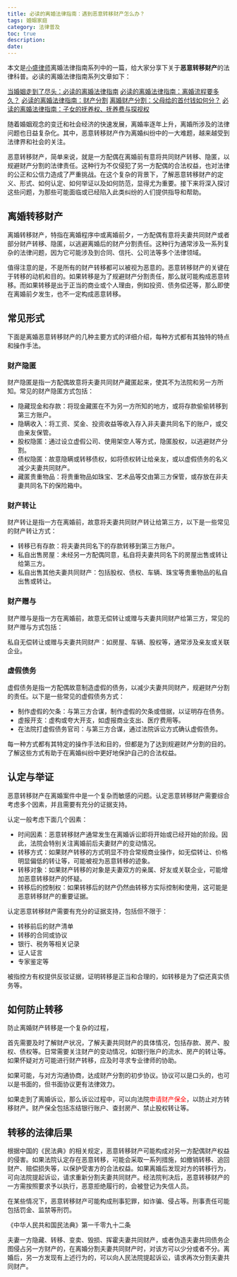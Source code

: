 ```yaml
---
title: 必读的离婚法律指南：遇到恶意转移财产怎么办？
tags: 婚姻家庭
category: 法律普及
toc: true
description: 
date: 
---
```


本文是[小盛律师](https://selfboot.cn/links)离婚法律指南系列中的一篇，给大家分享下关于**恶意转移财产**的法律科普。必读的离婚法律指南系列文章如下：

[当婚姻走到了尽头：必读的离婚法律指南](https://selfboot.cn/2023/07/21/divorce_legal_knowlage/)
[必读的离婚法律指南：离婚流程要多久？](https://selfboot.cn/2023/08/05/divorce_legal_longtime/)
[必读的离婚法律指南：财产分割](https://selfboot.cn/2023/07/23/divorce_legal_money/)
[离婚财产分割：父母给的首付钱如何分？](https://selfboot.cn/2023/07/29/divorce_legal_money_parent/)
[必读的离婚法律指南：子女的抚养权、抚养费与探视权](https://selfboot.cn/2023/08/13/divorce_legal_children/)


<!-- more -->
随着婚姻观念的变迁和社会经济的快速发展，离婚率逐年上升，离婚所涉及的法律问题也日益复杂化。其中，恶意转移财产作为离婚纠纷中的一大难题，越来越受到法律界和社会的关注。

恶意转移财产，简单来说，就是一方配偶在离婚前有意将共同财产转移、隐匿，以规避财产分割的法律责任。这种行为不仅侵犯了另一方配偶的合法权益，也对法律的公正和公信力造成了严重挑战。在这个复杂的背景下，了解恶意转移财产的定义、形式、如何认定、如何举证以及如何防范，显得尤为重要。接下来将深入探讨这些问题，为那些可能面临或已经陷入此类纠纷的人们提供指导和帮助。

## 离婚转移财产

离婚转移财产，特指在离婚程序中或离婚前夕，一方配偶有意将夫妻共同财产或者部分财产转移、隐匿，以逃避离婚后的财产分割责任。这种行为通常涉及一系列复杂的法律问题，因为它可能涉及到合同、信托、公司法等多个法律领域。

值得注意的是，不是所有的财产转移都可以被视为恶意的。恶意转移财产的关键在于转移的动机和目的。如果转移是为了规避财产分割责任，那么就可能构成恶意转移。而如果转移是出于正当的商业或个人理由，例如投资、债务偿还等，那么即使在离婚前夕发生，也不一定构成恶意转移。

## 常见形式

下面是离婚恶意转移财产的几种主要方式的详细介绍，每种方式都有其独特的特点和操作手法。

### 财产隐匿

财产隐匿是指一方配偶故意将夫妻共同财产藏匿起来，使其不为法院和另一方所知。常见的财产隐匿方式包括：

- 隐藏现金和存款：将现金藏匿在不为另一方所知的地方，或将存款偷偷转移到第三方账户。
- 隐瞒收入：将工资、奖金、投资收益等收入存入非夫妻共同名下的账户，或交由亲友保管。
- 股权隐匿：通过设立虚假公司、使用架空人等方式，隐匿股权，以逃避财产分割。
- 债权隐匿：故意隐瞒或转移债权，如将债权转让给亲友，或以虚假债务的名义减少夫妻共同财产。
- 藏匿贵重物品：将贵重物品如珠宝、艺术品等交由第三方保管，或存放在非夫妻共同名下的保险箱中。

### 财产转让

财产转让是指一方在离婚前，故意将夫妻共同财产转让给第三方，以下是一些常见的财产转让方式：

- 转移已有存款：将夫妻共同名下的存款转移到第三方账户。
- 私自出售房屋：未经另一方配偶同意，私自将夫妻共同名下的房屋出售或转让给第三方。
- 私自出售其他夫妻共同财产：包括股权、债权、车辆、珠宝等贵重物品的私自出售或转让。

### 财产赠与

财产赠与是指一方在离婚前，故意无偿转让或赠与夫妻共同财产给第三方，常见的财产赠与方式包括：

私自无偿转让或赠与夫妻共同财产：如房屋、车辆、股权等，通常涉及亲友或关联企业。

### 虚假债务

虚假债务是指一方配偶故意制造虚假的债务，以减少夫妻共同财产，规避财产分割的责任。以下是一些常见的虚假债务方式：

- 制作虚假的欠条：与第三方合谋，制作虚假的欠条或借据，以证明存在债务。
- 虚报开支：虚构或夸大开支，如虚报商业支出、医疗费用等。
- 在法院打虚假债务官司：与第三方合谋，通过法院诉讼方式确认虚假债务。

每一种方式都有其特定的操作手法和目的，但都是为了达到规避财产分割的目的。了解这些方式有助于在离婚纠纷中更好地保护自己的合法权益。

## 认定与举证

恶意转移财产在离婚案件中是一个复杂而敏感的问题。认定恶意转移财产需要综合考虑多个因素，并且需要有充分的证据支持。

认定一般考虑下面几个因素：

- 时间因素：恶意转移财产通常发生在离婚诉讼即将开始或已经开始的阶段。因此，法院会特别关注离婚前后夫妻财产的变动情况。
- 转移方式：如果财产转移的方式明显不符合常规商业操作，如无偿转让、价格明显偏低的转让等，可能被视为恶意转移的迹象。
- 转移对象：如果财产转移的对象是夫妻双方的亲属、好友或关联企业，可能增加恶意转移财产的怀疑。
- 转移后的控制权：如果转移后的财产仍然由转移方实际控制和使用，这可能是恶意转移财产的重要证据。

认定恶意转移财产需要有充分的证据支持，包括但不限于：

- 转移前后的财产清单
- 转移的合同或协议
- 银行、税务等相关记录
- 证人证言
- 专家鉴定等

被指控方有权提供反驳证据，证明转移是正当和合理的，如转移是为了偿还真实债务等。

## 如何防止转移

防止离婚财产转移是一个复杂的过程，

首先需要及时了解财产状况，了解夫妻共同财产的具体情况，包括存款、房产、股权、债权等。日常需要关注财产的变动情况，如银行账户的流水、房产的转让等。如果怀疑对方可能进行财产转移，应及时寻求专业律师的协助。

如果可能，与对方沟通协商，达成财产分割的初步协议。协议可以是口头的，也可以是书面的，但书面协议更有法律效力。

如果走到了离婚诉讼，那么诉讼过程中，可以向法院<span style='color:red'>申请财产保全</span>，以防止对方转移财产。财产保全包括冻结银行账户、查封房产、禁止股权转让等。

## 转移的法律后果

根据中国的《民法典》的相关规定，恶意转移财产可能构成对另一方配偶财产权益的侵害。如果法院认定存在恶意转移，可能会采取一系列措施，如撤销转移、追回财产、赔偿损失等，以保护受害方的合法权益。如果离婚后发现对方的转移行为，可向法院提起诉讼，请求重新分割夫妻共同财产。经法院判决后，恶意转移财产的一方需按照要求予以执行，恶意拒绝履行的，会被登记为失信人员。

在某些情况下，恶意转移财产可能构成刑事犯罪，如诈骗、侵占等。刑事责任可能包括罚金、监禁等刑罚。


《中华人民共和国民法典》第一千零九十二条

夫妻一方隐藏、转移、变卖、毁损、挥霍夫妻共同财产，或者伪造夫妻共同债务企图侵占另一方财产的，在离婚分割夫妻共同财产时，对该方可以少分或者不分。离婚后，另一方发现有上述行为的，可以向人民法院提起诉讼，请求再次分割夫妻共同财产。